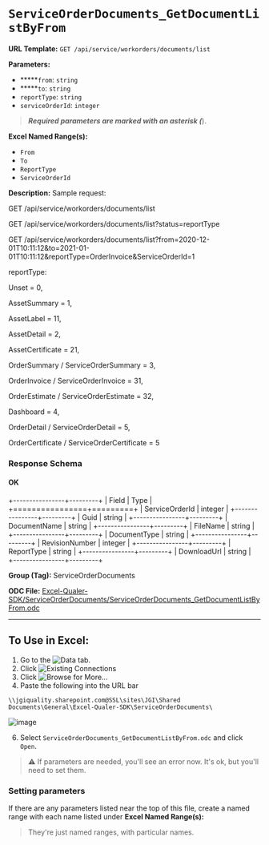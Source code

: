 # `ServiceOrderDocuments_GetDocumentListByFrom`

**URL Template:**
`GET /api/service/workorders/documents/list`

**Parameters:**
- *****`from`: `string`
- *****`to`: `string`
- `reportType`: `string`
- `serviceOrderId`: `integer`


> *****Required parameters are marked with an asterisk (*****).

**Excel Named Range(s):**
- `From`
- `To`
- `ReportType`
- `ServiceOrderId`


**Description:**
Sample request:
            
GET /api/service/workorders/documents/list
            
GET /api/service/workorders/documents/list?status=reportType
            
GET /api/service/workorders/documents/list?from=2020-12-01T10:11:12&amp;to=2021-01-01T10:11:12&amp;reportType=OrderInvoice&amp;ServiceOrderId=1
            
reportType:<br />
Unset = 0,<br />
AssetSummary = 1,<br />
AssetLabel = 11,<br />
AssetDetail = 2,<br />
AssetCertificate = 21,<br />
OrderSummary / ServiceOrderSummary = 3,<br />
OrderInvoice / ServiceOrderInvoice = 31,<br />
OrderEstimate / ServiceOrderEstimate = 32,<br />
Dashboard = 4,<br />
OrderDetail / ServiceOrderDetail = 5,<br />
OrderCertificate / ServiceOrderCertificate = 5<br />

### Response Schema

#### OK
+----------------+---------+
| Field          | Type    |
+================+=========+
| ServiceOrderId | integer |
+----------------+---------+
| Guid           | string  |
+----------------+---------+
| DocumentName   | string  |
+----------------+---------+
| FileName       | string  |
+----------------+---------+
| DocumentType   | string  |
+----------------+---------+
| RevisionNumber | integer |
+----------------+---------+
| ReportType     | string  |
+----------------+---------+
| DownloadUrl    | string  |
+----------------+---------+

**Group (Tag):**
ServiceOrderDocuments

**ODC File:**
[Excel-Qualer-SDK/ServiceOrderDocuments/ServiceOrderDocuments_GetDocumentListByFrom.odc](https://github.com/Johnson-Gage-Inspection-Inc/qualer-sdk-odc/blob/main/Excel-Qualer-SDK/ServiceOrderDocuments/ServiceOrderDocuments_GetDocumentListByFrom.odc)

---

To Use in Excel:
---

1. Go to the ![`Data`](https://github.com/user-attachments/assets/da437a70-57b3-4c5b-bb01-4910ece19ed1)
 tab.
3. Click ![Existing Connections](https://github.com/user-attachments/assets/a2f1ed67-b2e0-4c23-ac90-68c870e60289)
4. Click ![`Browse for More...`](https://github.com/user-attachments/assets/8e698494-6865-41e7-b6fa-043aea81809a)
5. Paste the following into the URL bar
```
\\jgiquality.sharepoint.com@SSL\sites\JGI\Shared Documents\General\Excel-Qualer-SDK\ServiceOrderDocuments\
```

![image](https://github.com/user-attachments/assets/1e1a8d87-0377-446d-aaf5-d78562991db3)

6. Select `ServiceOrderDocuments_GetDocumentListByFrom.odc` and click `Open`.

> ⚠️ If parameters are needed, you'll see an error now. It's ok, but you'll need to set them.

### Setting parameters
If there are any parameters listed near the top of this file, create a named range with each name listed under **Excel Named Range(s):**
> They're just named ranges, with particular names.

